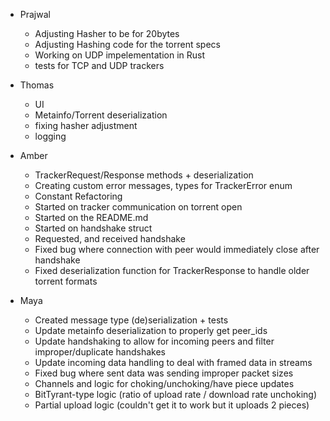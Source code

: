 - Prajwal
  - Adjusting Hasher to be for 20bytes
  - Adjusting Hashing code for the torrent specs
  - Working on UDP impelementation in Rust
  - tests for TCP and UDP trackers

- Thomas
  - UI
  - Metainfo/Torrent deserialization
  - fixing hasher adjustment
  - logging

- Amber 
  - TrackerRequest/Response methods + deserialization
  - Creating custom error messages, types for TrackerError enum
  - Constant Refactoring
  - Started on tracker communication on torrent open
  - Started on the README.md
  - Started on handshake struct
  - Requested, and received handshake
  - Fixed bug where connection with peer would immediately close after handshake
  - Fixed deserialization function for TrackerResponse to handle older torrent formats

- Maya
  - Created message type (de)serialization + tests
  - Update metainfo deserialization to properly get peer_ids
  - Update handshaking to allow for incoming peers and filter improper/duplicate handshakes
  - Update incoming data handling to deal with framed data in streams
  - Fixed bug where sent data was sending improper packet sizes
  - Channels and logic for choking/unchoking/have piece updates
  - BitTyrant-type logic (ratio of upload rate / download rate unchoking)
  - Partial upload logic (couldn't get it to work but it uploads 2 pieces)
  